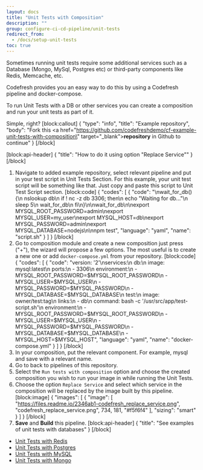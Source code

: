 ```yaml
---
layout: docs
title: "Unit Tests with Composition"
description: ""
group: configure-ci-cd-pipeline/unit-tests
redirect_from:
  - /docs/setup-unit-tests
toc: true
---
```


Sometimes running unit tests require some additional services such as a Database (Mongo, MySql, Postgres etc) or third-party components like Redis, Memcache, etc.

Codefresh provides you an easy way to do this by using a Codefresh pipeline and docker-compose.

To run Unit Tests with a DB or other services you can create a composition and run your unit tests as part of it. 

Simple, right?
[block:callout]
{
  "type": "info",
  "title": "Example repository",
  "body": "Fork this <a href=\"https://github.com/codefreshdemo/cf-example-unit-tests-with-composition\" target=\"_blank\">__repository__</a> in Github to continue"
}
[/block]

[block:api-header]
{
  "title": "How to do it using option \"Replace Service\""
}
[/block]
1. Navigate to added example repository, select relevant pipeline and put in your test script in Unit Tests Section. For this example, your unit test script will be something like that. Just copy and paste this script to Unit Test Script section.
[block:code]
{
  "codes": [
    {
      "code": "\nwait_for_db() {\n  nslookup db\n  if ! nc -z db 3306; then\n    echo \"Waiting for db...\"\n    sleep 5\n    wait_for_db\n  fi\n}\n\nwait_for_db\n\nexport MYSQL_ROOT_PASSWORD=admin\nexport MYSQL_USER=my_user\nexport MYSQL_HOST=db\nexport MYSQL_PASSWORD=admin\nexport MYSQL_DATABASE=nodejs\n\nnpm test",
      "language": "yaml",
      "name": "script.sh"
    }
  ]
}
[/block]
2. Go to composition module and create a new composition just press ("+"), the wizard will propose a few options. The most useful is to create a new one or add `docker-compose.yml` from your repository. 
[block:code]
{
  "codes": [
    {
      "code": "version: '2'\nservices:\n  db:\n    image: mysql:latest\n    ports:\n      - 3306\n    environment:\n      - MYSQL_ROOT_PASSWORD=$MYSQL_ROOT_PASSWORD\n      - MYSQL_USER=$MYSQL_USER\n      - MYSQL_PASSWORD=$MYSQL_PASSWORD\n      - MYSQL_DATABASE=$MYSQL_DATABASE\n  test:\n    image: owner/test:tag\n    links:\n      - db\n    command: bash -c '/usr/src/app/test-script.sh'\n    environment:\n      - MYSQL_ROOT_PASSWORD=$MYSQL_ROOT_PASSWORD\n      - MYSQL_USER=$MYSQL_USER\n      - MYSQL_PASSWORD=$MYSQL_PASSWORD\n      - MYSQL_DATABASE=$MYSQL_DATABASE\n      - MYSQL_HOST=$MYSQL_HOST",
      "language": "yaml",
      "name": "docker-compose.yml"
    }
  ]
}
[/block]
3. In your composition, put the relevant component. For example, mysql and save with a relevant name.
3. Go to back to pipelines of this repository.
4. Select the `Run tests with composition` option and choose the created composition you wish to run your image in while running the Unit Tests.
5. Choose the option `Replace Service` and select which service in the composition will be replaced by the image built by this pipeline.
[block:image]
{
  "images": [
    {
      "image": [
        "https://files.readme.io/2346ab1-codefresh_replace_service.png",
        "codefresh_replace_service.png",
        734,
        181,
        "#f5f6f4"
      ],
      "sizing": "smart"
    }
  ]
}
[/block]
6. __Save__ and __Build__ this pipeline.
[block:api-header]
{
  "title": "See examples of unit tests with databases"
}
[/block]
- [Unit Tests with Redis](doc:python-redis) 
- [Unit Tests with Postgres](doc:unit-tests-with-postgres) 
- [Unit Tests with MySQL](doc:nodejsmysql) 
- [Unit Tests with Mongo](doc:nodejsmongo)
